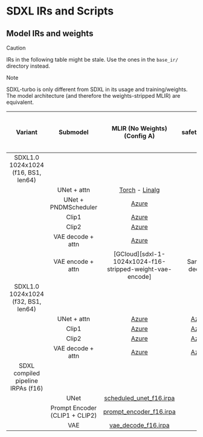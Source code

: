 # SDXL IRs and Scripts


## Model IRs and weights

> [!CAUTION]
> IRs in the following table might be stale. Use the ones in the
> `base_ir/` directory instead.

> [!NOTE]
> SDXL-turbo is only different from SDXL in its usage and training/weights.
> The model architecture (and therefore the weights-stripped MLIR) are equivalent.

Variant | Submodel | MLIR (No Weights) (Config A) | safetensors | Splat IRPA | MLIR (No Weights) (Config B)
:-----: | :---------: | :-------------: | :-------------: | :------: | :--------:
| SDXL1.0 1024x1024 (f16, BS1, len64) |
|  | UNet + attn | [Torch](https://sharkpublic.blob.core.windows.net/sharkpublic/ian/stable_diffusion_xl_base_1_0_64_1024x1024_fp16_unet_torchir_nithin.mlir) - [Linalg](https://sharkpublic.blob.core.windows.net/sharkpublic/ian/stable_diffusion_xl_base_1_0_64_1024x1024_fp16_unet_linalg_nithin.mlir)| - | - | [Azure](https://sharkpublic.blob.core.windows.net/sharkpublic/SDXL/cfg_b/fp16/stable_diffusion_xl_base_1_0_64_1024x1024_fp16_unet.mlir)
|  | UNet + PNDMScheduler | [Azure](https://sharkpublic.blob.core.windows.net/sharkpublic/stable_diffusion_xl_base_1_0_scheduler_rocm.mlir)
|  | Clip1 | [Azure](https://sharkpublic.blob.core.windows.net/sharkpublic/SDXL/cfg_a/fp16/stable_diffusion_xl_base_1_0_64_fp16_clip_1.mlir) | - | - |
|  | Clip2 | [Azure](https://sharkpublic.blob.core.windows.net/sharkpublic/SDXL/cfg_a/fp16/stable_diffusion_xl_base_1_0_64_fp16_clip_2.mlir) | - | - |
|  | VAE decode + attn | [Azure](https://sharkpublic.blob.core.windows.net/sharkpublic/SDXL/cfg_a/fp16/stable_diffusion_xl_base_1_0_1024x1024_fp16_vae_decode.mlir) | - | = | [Azure](https://sharkpublic.blob.core.windows.net/sharkpublic/SDXL/cfg_b/fp16/stable_diffusion_xl_base_1_0_1024x1024_fp16_vae_decode.mlir)
|  | VAE encode + attn | [GCloud][sdxl-1-1024x1024-f16-stripped-weight-vae-encode] | Same as decode | - | -
| SDXL1.0 1024x1024 (f32, BS1, len64) |
|  | UNet + attn | [Azure](https://sharkpublic.blob.core.windows.net/sharkpublic/SDXL/cfg_a/fp32/stable_diffusion_xl_base_1_0_64_1024x1024_fp32_unet.mlir) | [Azure](https://sharkpublic.blob.core.windows.net/sharkpublic/SDXL/cfg_a/fp32/stable_diffusion_xl_base_1_0_fp32_unet.safetensors) | [Azure](https://sharkpublic.blob.core.windows.net/sharkpublic/SDXL/cfg_a/fp32/stable_diffusion_xl_base_1_0_fp32_unet.irpa) | [Azure](https://sharkpublic.blob.core.windows.net/sharkpublic/SDXL/cfg_b/fp32/stable_diffusion_xl_base_1_0_64_1024x1024_fp32_unet.mlir)
|  | Clip1 | [Azure](https://sharkpublic.blob.core.windows.net/sharkpublic/SDXL/cfg_a/fp32/stable_diffusion_xl_base_1_0_64_fp32_clip_1.mlir) | [Azure](https://sharkpublic.blob.core.windows.net/sharkpublic/SDXL/cfg_a/fp32/stable_diffusion_xl_base_1_0_fp32_clip_1.safetensors) | [Azure](https://sharkpublic.blob.core.windows.net/sharkpublic/SDXL/cfg_a/fp32/stable_diffusion_xl_base_1_0_fp32_clip_1.irpa) | -
|  | Clip2 | [Azure](https://sharkpublic.blob.core.windows.net/sharkpublic/SDXL/cfg_a/fp32/stable_diffusion_xl_base_1_0_64_fp32_clip_2.mlir) | [Azure](https://sharkpublic.blob.core.windows.net/sharkpublic/SDXL/cfg_a/fp32/stable_diffusion_xl_base_1_0_fp32_clip_2.safetensors) | [Azure](https://sharkpublic.blob.core.windows.net/sharkpublic/SDXL/cfg_a/fp32/stable_diffusion_xl_base_1_0_fp32_clip_2.irpa) | -
|  | VAE decode + attn | [Azure](https://sharkpublic.blob.core.windows.net/sharkpublic/SDXL/cfg_a/fp32/stable_diffusion_xl_base_1_0_1024x1024_fp32_vae_decode.mlir) | [Azure](https://sharkpublic.blob.core.windows.net/sharkpublic/SDXL/cfg_a/fp32/stable_diffusion_xl_base_1_0_fp32_vae_decode.safetensors) | [Azure](https://sharkpublic.blob.core.windows.net/sharkpublic/SDXL/cfg_a/fp32/stable_diffusion_xl_base_1_0_fp32_vae_decode.irpa) | [Azure](https://sharkpublic.blob.core.windows.net/sharkpublic/SDXL/cfg_b/fp32/stable_diffusion_xl_base_1_0_1024x1024_fp32_vae_decode.mlir)
| SDXL compiled pipeline IRPAs (f16) |
|  | UNet  |  [scheduled_unet_f16.irpa](https://sharkpublic.blob.core.windows.net/sharkpublic/SDXL/SDXL_weights_fp16/scheduled_unet_fp16.irpa)
|  | Prompt Encoder (CLIP1 + CLIP2) | [prompt_encoder_f16.irpa](https://sharkpublic.blob.core.windows.net/sharkpublic/SDXL/SDXL_weights_fp16/prompt_encoder_fp16.irpa)
|  | VAE |  [vae_decode_f16.irpa](https://sharkpublic.blob.core.windows.net/sharkpublic/SDXL/SDXL_weights_fp16/vae_decode_fp16.irpa)
